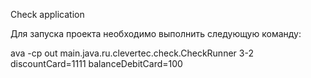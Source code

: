 Check application

Для запуска проекта необходимо выполнить следующую команду:

ava -cp out main.java.ru.clevertec.check.CheckRunner 3-2 discountCard=1111 balanceDebitCard=100